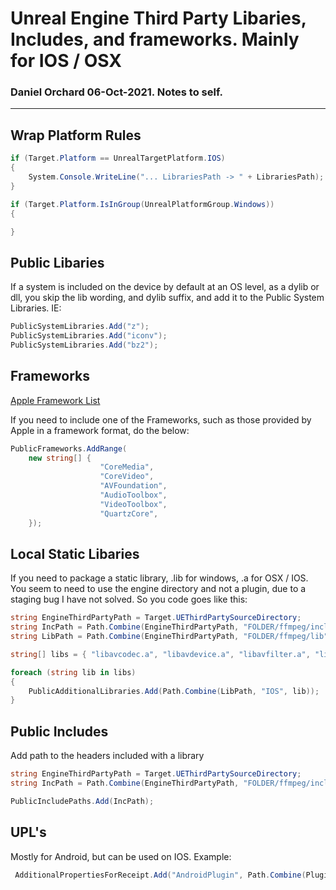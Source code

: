 # Unreal Engine Third Party Libaries, Includes, and frameworks. Mainly for IOS / OSX
### Daniel Orchard 06-Oct-2021. Notes to self.

<hr>

## Wrap Platform Rules
```c#
if (Target.Platform == UnrealTargetPlatform.IOS)
{
    System.Console.WriteLine("... LibrariesPath -> " + LibrariesPath);
}

if (Target.Platform.IsInGroup(UnrealPlatformGroup.Windows))
{

}

```

## Public Libaries
If a system is included on the device by default at an OS level, as a dylib or dll, you skip the lib wording, and dylib suffix, and add it to the Public System Libraries. IE:

```c#
PublicSystemLibraries.Add("z");
PublicSystemLibraries.Add("iconv");
PublicSystemLibraries.Add("bz2");
```

## Frameworks
[Apple Framework List](https://developer.apple.com/library/archive/documentation/MacOSX/Conceptual/OSX_Technology_Overview/SystemFrameworks/SystemFrameworks.html)

If you need to include one of the Frameworks, such as those provided by Apple in a framework format, do the below:
```c#
PublicFrameworks.AddRange(
    new string[] {
                    "CoreMedia",
                    "CoreVideo",
                    "AVFoundation",
                    "AudioToolbox",
                    "VideoToolbox",
                    "QuartzCore",
    }); 

```


## Local Static Libaries
If you need to package a static library, .lib for windows, .a for OSX / IOS. You seem to need to use the engine directory and not a plugin, due to a staging bug I have not solved. So you code goes like this:

```c#
string EngineThirdPartyPath = Target.UEThirdPartySourceDirectory;
string IncPath = Path.Combine(EngineThirdPartyPath, "FOLDER/ffmpeg/include");
string LibPath = Path.Combine(EngineThirdPartyPath, "FOLDER/ffmpeg/lib");

string[] libs = { "libavcodec.a", "libavdevice.a", "libavfilter.a", "libavformat.a", "libavutil.a", "libswresample.a", "libswscale.a" };

foreach (string lib in libs)
{
    PublicAdditionalLibraries.Add(Path.Combine(LibPath, "IOS", lib));
}
```

## Public Includes
Add path to the headers included with a library
```c#
string EngineThirdPartyPath = Target.UEThirdPartySourceDirectory;
string IncPath = Path.Combine(EngineThirdPartyPath, "FOLDER/ffmpeg/include");

PublicIncludePaths.Add(IncPath);
```


## UPL's
Mostly for Android, but can be used on IOS. Example:
```c#
 AdditionalPropertiesForReceipt.Add("AndroidPlugin", Path.Combine(PluginPath, "ElectraPlayerRuntime_UPL.xml"));
```